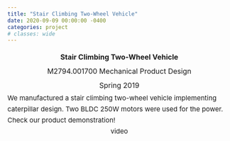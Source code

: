 ```yaml
---
title: "Stair Climbing Two-Wheel Vehicle"
date: 2020-09-09 00:00:00 -0400
categories: project
# classes: wide
---
```


<div style="font-size: medium; line-height: 2em;">
<center><strong> Stair Climbing Two-Wheel Vehicle </strong> <br>
  M2794.001700 </strong> Mechanical Product Design </strong><br>
  Spring 2019 <br> </center>
</div>

<div style="font-size: 15px; line-height: 25px;">
We manufactured a stair climbing two-wheel vehicle implementing caterpillar design. Two BLDC 250W motors were used for the power. Check our product demonstration! <br>
<center> video </center>
<br>
</div>
